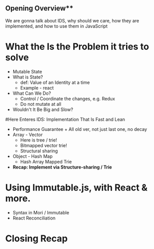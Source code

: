 ## Opening Overview**
We are gonna talk about IDS, why should we care, how they are implemented, and how to use them in JavaScript

# What the Is the Problem it tries to solve
  - Mutable State
  - What is State?
    - def: Value of an Identity at a time
    - Example - react
  - What Can We Do?
    - Control / Coordinate the changes, e.g. Redux
    - Do not mutate at all
  - Wouldn't It Be Big and Slow?

#Here Enteres IDS: Implementation That Is Fast and Lean
  - Performance Guarantee + All old ver, not just last one, no decay
  - Array - Vector
    - Here is tree / trie!
    - Bitmapped vector trie!
    - Structural sharing
  - Object - Hash Map
    - Hash Array Mapped Trie
  - **Recap: Implement via Structure-sharing / Trie**

# Using Immutable.js, with React & more.
  - Syntax in Mori / Immutable
  - React Reconciliation

# Closing Recap
